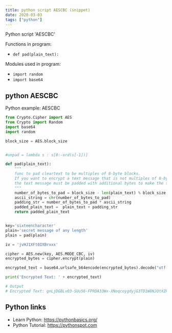 ```yaml
---
title: python script AESCBC (snippet)
date: 2020-03-03
tags: ["python"]
---
```

Python script 'AESCBC'

Functions in program: 
* `def pad(plain_text):`

Modules used in program: 
* `import random`
* `import base64`

## python AESCBC

Python example: AESCBC

```python
from Crypto.Cipher import AES
from Crypto import Random
import base64
import random

block_size = AES.block_size


#unpad = lambda s : s[0:-ord(s[-1])]

def pad(plain_text):
    """
    func to pad cleartext to be multiples of 8-byte blocks.
    If you want to encrypt a text message that is not multiples of 8-byte blocks, 
    the text message must be padded with additional bytes to make the text message to be multiples of 8-byte blocks.
    """
    number_of_bytes_to_pad = block_size - len(plain_text) % block_size
    ascii_string = chr(number_of_bytes_to_pad)
    padding_str = number_of_bytes_to_pad * ascii_string
    padded_plain_text =  plain_text + padding_str
    return padded_plain_text


key='sixteencharacter'
plain='secret message of any length'
plain = pad(plain)

iv = 'jvHJ1XFt0IXBrxxx'

cipher = AES.new(key, AES.MODE_CBC, iv)
encrypted_bytes = cipher.encrypt(plain)

encrypted_text = base64.urlsafe_b64encode(encrypted_bytes).decode("utf-8")

print('Encrypted Text: ' + encrypted_text)

# Output
# Encrypted Text: gnLjDGBLvO3-SUu56-FPRDA33Wx-XNoqcoygdyjG3TD1W8NJOtXZPmm76JRJ36QI

```

## Python links

- Learn Python: https://pythonbasics.org/
- Python Tutorial: https://pythonspot.com
